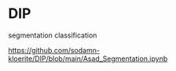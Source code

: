# DIP
segmentation classification

https://github.com/sodamn-kloerite/DIP/blob/main/Asad_Segmentation.ipynb
